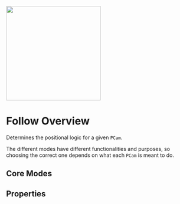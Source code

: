 <img src="/assets/icons/feature-follow.svg" height="256" width="256"/>

# Follow Overview

Determines the positional logic for a given `PCam`.

The different modes have different functionalities and purposes, so choosing the correct one depends on what each `PCam` is meant to do. 

## Core Modes

<div class="property-core-group">
<PropertyCore propertyName="Glued" propertyPageLink="./glued" propertyIcon="./../../assets/icons/follow-glued.svg">
<template v-slot:propertyDescription>

Sticks to its target.

</template>
</PropertyCore>
<PropertyCore propertyName="Simple" propertyPageLink="./simple" propertyIcon="./../../assets/icons/follow-simple.svg">
<template v-slot:propertyDescription>

Follows its target with an optional offset.

</template>
</PropertyCore>
<PropertyCore propertyName="Group" propertyPageLink="./group" propertyIcon="./../../assets/icons/follow-group.svg">
<template v-slot:propertyDescription>

Follows multiple targets with the option to dynamically reframe itself as targets move further apart.

</template>
</PropertyCore>
<PropertyCore propertyName="Path" propertyPageLink="./path" propertyIcon="./../../assets/icons/follow-path.svg">
<template v-slot:propertyDescription>

Follows a target while being positionally confined to a `Path` node.

</template>
</PropertyCore>
<PropertyCore propertyName="Framed" propertyPageLink="/follow-modes/framed" propertyIcon="./../../assets/icons/follow-framed.svg">
<template v-slot:propertyDescription>

Applies a dead zone to the frame and only follows its target when it tries to leave it.

</template>
</PropertyCore>
<PropertyCore propertyName="Third Person" propertyPageLink="/follow-modes/third-person" propertyIcon="./../../assets/icons/follow-third-person.svg">
<template v-slot:propertyDescription>

Applies a `SpringArm3D` node to its target and allows for rotating around it.

</template>
</PropertyCore>
</div>

## Properties
<!--@include: ./parts/follow-mode.md-->

<Property propertyName="follow_axis_lock" propertyType="int" propertyDefault="0">
<template v-slot:propertyDescription>

Prevents camera movement in one or multiple world axes.

Locking a `PCam` does not change its position nor take its `Follow Target`'s transform values into account.

::: info Note
This only applies once the `PCam` has a valid `Follow Target`.
:::

#### 2D
| FollowLockAxis | Value |
|----------------|-------|
| NONE           | 0     |
| X              | 1     |
| Y              | 2     |
| XY             | 3     |

#### 3D
| FollowLockAxis | Value |
|----------------|-------|
| NONE           | 0     |
| X              | 1     |
| Y              | 2     |
| Z              | 3     |
| XY             | 4     |
| XZ             | 5     |
| YZ             | 6     |
| XYZ            | 7     |

</template>

<template v-slot:setMethod>

`void` set_follow_lock_axis(`int` value)

</template>
<template v-slot:setExample>

::: details Example
```gdscript
pcam.set_follow_axis_lock(2)
```
:::

</template>

<template v-slot:getMethod>

`int` get_follow_lock_axis()

</template>
<template v-slot:getExample>

::: details Example
```gdscript
pcam.get_follow_axis_lock()
```
:::

</template>
</Property>
